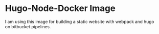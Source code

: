 # Hugo-Node-Docker Image #

I am using this image for building a static website with webpack and hugo on bitbucket pipelines.
